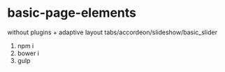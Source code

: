# basic-page-elements
without plugins + adaptive layout
tabs/accordeon/slideshow/basic_slider

1. npm i
2. bower i
3. gulp
